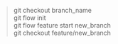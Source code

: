 >git checkout branch_name<br>
>git flow init<br>
>git flow feature start new_branch<br>
>git checkout feature/new_branch<br>
